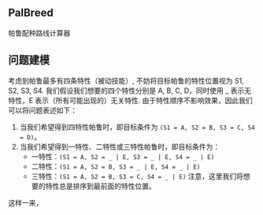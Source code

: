 ## PalBreed

帕鲁配种路线计算器

## 问题建模

考虑到帕鲁最多有四条特性（被动技能）, 不妨将目标帕鲁的特性位置视为 S1, S2, S3, S4. 我们假设我们想要的四个特性分别是 A, B, C, D，同时使用 _ 表示无特性，E 表示（所有可能出现的）无关特性. 由于特性顺序不影响效果，因此我们可以将问题表述如下：

1. 当我们希望得到四特性帕鲁时，即目标条件为 `(S1 = A, S2 = B, S3 = C, S4 = D)`。
2. 当我们希望得到一特性、二特性或三特性帕鲁时，即目标条件为：
   - 一特性：`(S1 = A, S2 = _ | E, S3 = _ | E, S4 = _ | E)`
   - 二特性：`(S1 = A, S2 = B, S3 = _ | E, S4 = _ | E)`
   - 三特性：`(S1 = A, S2 = B, S3 = C, S4 = _ | E)`
    注意，这里我们将想要的特性总是排序到最前面的特性位置。

这样一来，